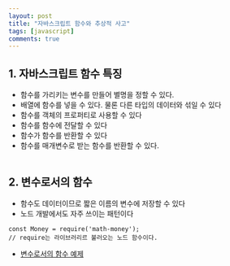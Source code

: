 ```yaml
---
layout: post
title: "자바스크립트 함수와 추상적 사고"
tags: [javascript]
comments: true
---
```


## 1. 자바스크립트 함수 특징
- 함수를 가리키는 변수를 만들어 별명을 정할 수 있다.
- 배열에 함수를 넣을 수 있다. 물론 다른 타입의 데이터와 섞일 수 있다
- 함수를 객체의 프로퍼티로 사용할 수 있다
- 함수를 함수에 전달할 수 있다
- 함수가 함수를 반환할 수 있다
- 함수를 매개변수로 받는 함수를 반환할 수 있다.
<br/><br/>

## 2. 변수로서의 함수
- 함수도 데이터이므로 짧은 이름의 변수에 저장할 수 있다
- 노드 개발에서도 자주 쓰이는 패턴이다

```
const Money = require('math-money');
// require는 라이브러리르 불러오는 노드 함수이다.
```  

- [변수로서의 함수 예제](https://github.com/yoojh9/learning-javascript-example/blob/master/ch13/function-as-variable-test.js)  